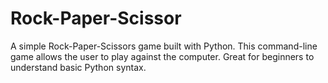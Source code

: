 # Rock-Paper-Scissor
A simple Rock-Paper-Scissors game built with Python. This command-line game allows the user to play against the computer. Great for beginners to understand basic Python syntax.

